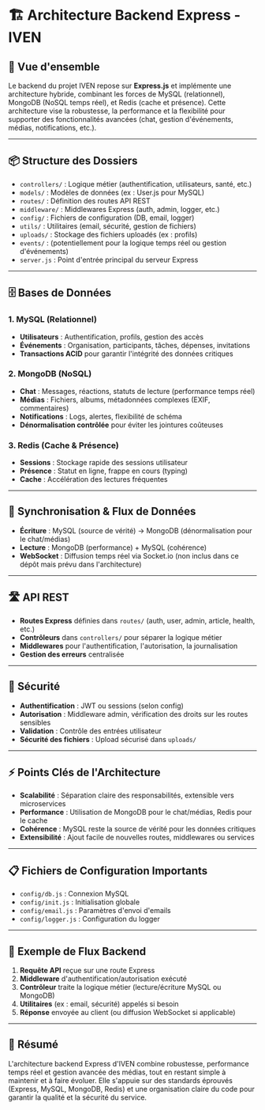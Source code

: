 # 🏗️ Architecture Backend Express - IVEN

## 🎯 **Vue d'ensemble**

Le backend du projet IVEN repose sur **Express.js** et implémente une architecture hybride, combinant les forces de MySQL (relationnel), MongoDB (NoSQL temps réel), et Redis (cache et présence). Cette architecture vise la robustesse, la performance et la flexibilité pour supporter des fonctionnalités avancées (chat, gestion d'événements, médias, notifications, etc.).

---

## 📦 **Structure des Dossiers**

- `controllers/` : Logique métier (authentification, utilisateurs, santé, etc.)
- `models/` : Modèles de données (ex : User.js pour MySQL)
- `routes/` : Définition des routes API REST
- `middleware/` : Middlewares Express (auth, admin, logger, etc.)
- `config/` : Fichiers de configuration (DB, email, logger)
- `utils/` : Utilitaires (email, sécurité, gestion de fichiers)
- `uploads/` : Stockage des fichiers uploadés (ex : profils)
- `events/` : (potentiellement pour la logique temps réel ou gestion d'événements)
- `server.js` : Point d'entrée principal du serveur Express

---

## 🗄️ **Bases de Données**

### **1. MySQL (Relationnel)**
- **Utilisateurs** : Authentification, profils, gestion des accès
- **Événements** : Organisation, participants, tâches, dépenses, invitations
- **Transactions ACID** pour garantir l'intégrité des données critiques

### **2. MongoDB (NoSQL)**
- **Chat** : Messages, réactions, statuts de lecture (performance temps réel)
- **Médias** : Fichiers, albums, métadonnées complexes (EXIF, commentaires)
- **Notifications** : Logs, alertes, flexibilité de schéma
- **Dénormalisation contrôlée** pour éviter les jointures coûteuses

### **3. Redis (Cache & Présence)**
- **Sessions** : Stockage rapide des sessions utilisateur
- **Présence** : Statut en ligne, frappe en cours (typing)
- **Cache** : Accélération des lectures fréquentes

---

## 🔗 **Synchronisation & Flux de Données**

- **Écriture** : MySQL (source de vérité) → MongoDB (dénormalisation pour le chat/médias)
- **Lecture** : MongoDB (performance) + MySQL (cohérence)
- **WebSocket** : Diffusion temps réel via Socket.io (non inclus dans ce dépôt mais prévu dans l'architecture)

---

## 🛣️ **API REST**

- **Routes Express** définies dans `routes/` (auth, user, admin, article, health, etc.)
- **Contrôleurs** dans `controllers/` pour séparer la logique métier
- **Middlewares** pour l'authentification, l'autorisation, la journalisation
- **Gestion des erreurs** centralisée

---

## 🔐 **Sécurité**

- **Authentification** : JWT ou sessions (selon config)
- **Autorisation** : Middleware admin, vérification des droits sur les routes sensibles
- **Validation** : Contrôle des entrées utilisateur
- **Sécurité des fichiers** : Upload sécurisé dans `uploads/`

---

## ⚡ **Points Clés de l'Architecture**

- **Scalabilité** : Séparation claire des responsabilités, extensible vers microservices
- **Performance** : Utilisation de MongoDB pour le chat/médias, Redis pour le cache
- **Cohérence** : MySQL reste la source de vérité pour les données critiques
- **Extensibilité** : Ajout facile de nouvelles routes, middlewares ou services

---

## 📋 **Fichiers de Configuration Importants**

- `config/db.js` : Connexion MySQL
- `config/init.js` : Initialisation globale
- `config/email.js` : Paramètres d'envoi d'emails
- `config/logger.js` : Configuration du logger

---

## 🧩 **Exemple de Flux Backend**

1. **Requête API** reçue sur une route Express
2. **Middleware** d'authentification/autorisation exécuté
3. **Contrôleur** traite la logique métier (lecture/écriture MySQL ou MongoDB)
4. **Utilitaires** (ex : email, sécurité) appelés si besoin
5. **Réponse** envoyée au client (ou diffusion WebSocket si applicable)

---

## 🚦 **Résumé**

L'architecture backend Express d'IVEN combine robustesse, performance temps réel et gestion avancée des médias, tout en restant simple à maintenir et à faire évoluer. Elle s'appuie sur des standards éprouvés (Express, MySQL, MongoDB, Redis) et une organisation claire du code pour garantir la qualité et la sécurité du service.